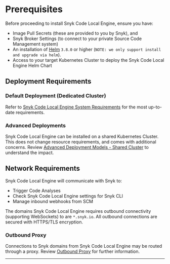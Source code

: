 # Prerequisites

Before proceeding to install Snyk Code Local Engine, ensure you have:

- Image Pull Secrets (these are provided to you by Snyk), and
- Snyk Broker Settings (to connect to your private Source Code Management system)
- An installation of [Helm](https://helm.sh/) `3.8.0` or higher (`NOTE: we only support install and upgrade via helm`).
- Access to your target Kubernetes Cluster to deploy the Snyk Code Local Engine Helm Chart

## Deployment Requirements

### Default Deployment (Dedicated Cluster)

Refer to [Snyk Code Local Engine System Requirements](https://docs.snyk.io/products/snyk-code/deployment-options/snyk-code-local-engine/introduction#system-requirements) for the most up-to-date requirements.

### Advanced Deployments

Snyk Code Local Engine can be installed on a shared Kubernetes Cluster. This does not change resource requirements, and comes with additional concerns. Review [Advanced Deployment Models - Shared Cluster](deployment-advanced.md#shared-cluster) to understand the impact.

## Network Requirements

Snyk Code Local Engine will communicate with Snyk to:

- Trigger Code Analyses
- Check Snyk Code Local Engine settings for Snyk CLI
- Manage inbound webhooks from SCM

The domains Snyk Code Local Engine requires outbound connectivity (supporting WebSockets) to are `*.snyk.io`. All outbound connections are secured with HTTPS/TLS encryption.

### Outbound Proxy

Connections to Snyk domains from Snyk Code Local Engine may be routed through a proxy. Review [Outbound Proxy](networking.md#outbound-proxy-support) for further information.

---